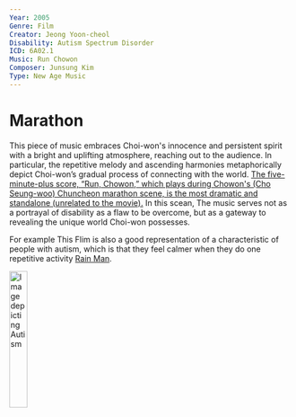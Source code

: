 ```yaml
---
Year: 2005 
Genre: Film 
Creator: Jeong Yoon-cheol
Disability: Autism Spectrum Disorder
ICD: 6A02.1
Music: Run Chowon
Composer: Junsung Kim
Type: New Age Music
---
```


# Marathon

This piece of music embraces Choi-won's innocence and persistent spirit with a bright and uplifting atmosphere, reaching out to the audience. In particular, the repetitive melody and ascending harmonies metaphorically depict Choi-won’s gradual process of connecting with the world. [The five-minute-plus score, “Run, Chowon,” which plays during Chowon's (Cho Seung-woo) Chuncheon marathon scene, is the most dramatic and standalone (unrelated to the movie).](https://youtu.be/6nM9hL95LzA?si=pFjQp4X-W6ni9pBb) In this scean, The music serves not as a portrayal of disability as a flaw to be overcome, but as a gateway to revealing the unique world Choi-won possesses.

For example This Flim is also a good representation of a characteristic of people with autism, which is that they feel calmer when they do one repetitive activity [Rain Man](ahn_ire.md). 

<img src="./lee_kyuchan_img.md" alt="Image depicting Autism" style="width:25%;" />
